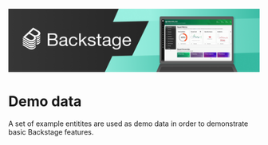 ![alt-text](docs/assets/headline.png "CC BY-NC-SA 4.0")

# Demo data

A set of example entitites are used as demo data in order to demonstrate basic Backstage features.
